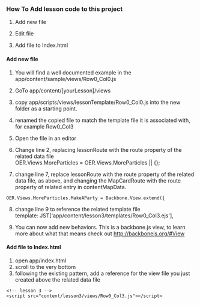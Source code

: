 ### How To Add lesson code to this project
1. Add new file

2. Edit file

3. Add file to Index.html

#### Add new file
1. You will find a well documented example in the app/content/sample/views/Row0_Col0.js
2. GoTo app/content/[yourLesson]/views
3. copy app/scripts/views/lessonTemplate/Row0_Col0.js into the new folder as a starting point.
4. renamed the copied file to match the template file it is associated with, for example Row0_Col3
5. Open the file in an editor

6. Change line 2, replacing lessonRoute with the route property of the related data file  
OER.Views.MoreParticles = OER.Views.MoreParticles || {};

7. change line 7, replace lessonRoute with the route property of the related data file, as above,
and changing the MapCardRoute with the route property of related entry in contentMapData.  
```
OER.Views.MoreParticles.MakeAParty = Backbone.View.extend({
```

8. change line 9 to reference the related template file  
template: JST['app/content/lesson3/templates/Row0_Col3.ejs'],

9. You can now add new behaviors.  This is a backbone.js view, to learn more about
what that means check out http://backbonejs.org/#View

#### Add file to Index.html
1. open app/index.html
2. scroll to the very bottom
3. following the existing pattern, add a reference for the view file you just created
above the related data file
```
<!-- lesson 3 -->  
<script src="content/lesson3/views/Row0_Col3.js"></script>
```
